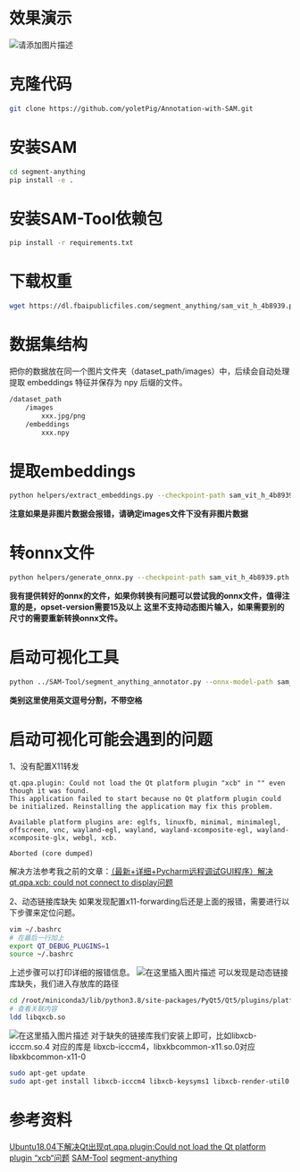 # 效果演示
![请添加图片描述](https://i-blog.csdnimg.cn/direct/b7f9745ab3544c4096342264553720da.gif)
# 克隆代码
```bash
git clone https://github.com/yoletPig/Annotation-with-SAM.git
```
# 安装SAM

```bash
cd segment-anything
pip install -e .
```
# 安装SAM-Tool依赖包

```bash
pip install -r requirements.txt
```
# 下载权重

```bash
wget https://dl.fbaipublicfiles.com/segment_anything/sam_vit_h_4b8939.pth
```
# 数据集结构
把你的数据放在同一个图片文件夹（dataset_path/images）中，后续会自动处理提取 embeddings 特征并保存为 npy 后缀的文件。
```txt
/dataset_path
    /images
        xxx.jpg/png
    /embeddings
    	xxx.npy
```
# 提取embeddings

```bash
python helpers/extract_embeddings.py --checkpoint-path sam_vit_h_4b8939.pth --dataset-folder <dataset_path> --device cpu/cuda
```
**注意如果是非图片数据会报错，请确定images文件下没有非图片数据**
# 转onnx文件

```bash
python helpers/generate_onnx.py --checkpoint-path sam_vit_h_4b8939.pth --onnx-model-path ./sam_onnx.onnx --orig-im-size 720 1280
```
**我有提供转好的onnx的文件，如果你转换有问题可以尝试我的onnx文件，值得注意的是，opset-version需要15及以上**
**这里不支持动态图片输入，如果需要别的尺寸的需要重新转换onnx文件。**
# 启动可视化工具

```bash
python ../SAM-Tool/segment_anything_annotator.py --onnx-model-path sam_onnx.onnx --dataset-path <dataset_path> --categories cat,dog
```
**类别这里使用英文逗号分割，不带空格**
# 启动可视化可能会遇到的问题

 1、没有配置X11转发
```
qt.qpa.plugin: Could not load the Qt platform plugin "xcb" in "" even though it was found.
This application failed to start because no Qt platform plugin could be initialized. Reinstalling the application may fix this problem.

Available platform plugins are: eglfs, linuxfb, minimal, minimalegl, offscreen, vnc, wayland-egl, wayland, wayland-xcomposite-egl, wayland-xcomposite-glx, webgl, xcb.

Aborted (core dumped)
```
解决方法参考我之前的文章：[（最新+详细+Pycharm远程调试GUI程序）解决qt.qpa.xcb: could not connect to display问题](https://blog.csdn.net/qq_42840203/article/details/127935439)

2、动态链接库缺失
如果发现配置x11-forwarding后还是上面的报错，需要进行以下步骤来定位问题。
```bash
vim ~/.bashrc
# 在最后一行加上
export QT_DEBUG_PLUGINS=1
source ~/.bashrc
```
上述步骤可以打印详细的报错信息。
![在这里插入图片描述](https://i-blog.csdnimg.cn/direct/8c6d1c57ea7e462d8fa1f4acba6bdf69.png)
可以发现是动态链接库缺失，我们进入存放库的路径

```bash
cd /root/miniconda3/lib/python3.8/site-packages/PyQt5/Qt5/plugins/platforms/
# 查看关联内容
ldd libqxcb.so
```
![在这里插入图片描述](https://i-blog.csdnimg.cn/direct/ec4ff14f81f743eca021942d1b537df7.png)
对于缺失的链接库我们安装上即可，比如libxcb-icccm.so.4 对应的库是 libxcb-icccm4，libxkbcommon-x11.so.0对应libxkbcommon-x11-0

```bash
sudo apt-get update
sudo apt-get install libxcb-icccm4 libxcb-keysyms1 libxcb-render-util0 libxcb-xkb1 libxcb-image0 libxcb-keysyms1 libxcb-render-util0 libxcb-xkb1 libxkbcommon-x11-0
```
# 参考资料
[Ubuntu18.04下解决Qt出现qt.qpa.plugin:Could not load the Qt platform plugin “xcb“问题](https://blog.csdn.net/LOVEmy134611/article/details/107212845)
[SAM-Tool](https://github.com/zhouayi/SAM-Tool)
[segment-anything](https://github.com/facebookresearch/segment-anything)